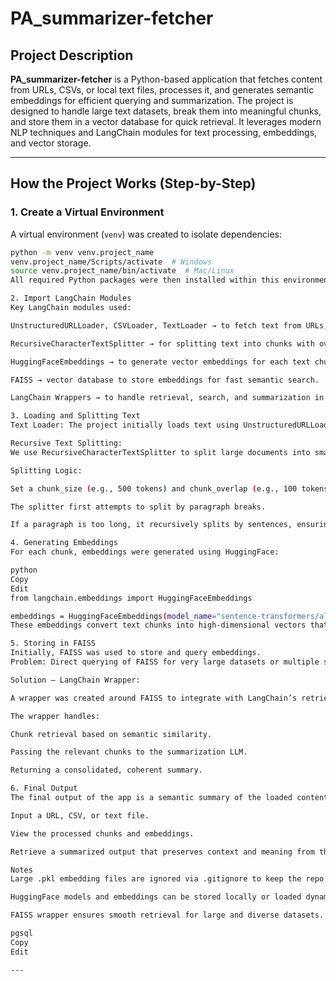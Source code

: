 # PA_summarizer-fetcher

## Project Description
**PA_summarizer-fetcher** is a Python-based application that fetches content from URLs, CSVs, or local text files, processes it, and generates semantic embeddings for efficient querying and summarization. The project is designed to handle large text datasets, break them into meaningful chunks, and store them in a vector database for quick retrieval. It leverages modern NLP techniques and LangChain modules for text processing, embeddings, and vector storage.

---

## How the Project Works (Step-by-Step)

### 1. Create a Virtual Environment
A virtual environment (`venv`) was created to isolate dependencies:

```bash
python -m venv venv.project_name
venv.project_name/Scripts/activate  # Windows
source venv.project_name/bin/activate  # Mac/Linux
All required Python packages were then installed within this environment.

2. Import LangChain Modules
Key LangChain modules used:

UnstructuredURLLoader, CSVLoader, TextLoader → to fetch text from URLs, CSV files, or local text files.

RecursiveCharacterTextSplitter → for splitting text into chunks with overlap to preserve context.

HuggingFaceEmbeddings → to generate vector embeddings for each text chunk.

FAISS → vector database to store embeddings for fast semantic search.

LangChain Wrappers → to handle retrieval, search, and summarization in a streamlined pipeline.

3. Loading and Splitting Text
Text Loader: The project initially loads text using UnstructuredURLLoader (or CSVLoader / TextLoader for other sources).

Recursive Text Splitting:
We use RecursiveCharacterTextSplitter to split large documents into smaller chunks.

Splitting Logic:

Set a chunk_size (e.g., 500 tokens) and chunk_overlap (e.g., 100 tokens).

The splitter first attempts to split by paragraph breaks.

If a paragraph is too long, it recursively splits by sentences, ensuring no chunk exceeds the size limit while preserving overlapping context for semantic continuity.

4. Generating Embeddings
For each chunk, embeddings were generated using HuggingFace:

python
Copy
Edit
from langchain.embeddings import HuggingFaceEmbeddings

embeddings = HuggingFaceEmbeddings(model_name="sentence-transformers/all-mpnet-base-v2")
These embeddings convert text chunks into high-dimensional vectors that capture semantic meaning, enabling similarity search.

5. Storing in FAISS
Initially, FAISS was used to store and query embeddings.
Problem: Direct querying of FAISS for very large datasets or multiple sources was not smooth and required additional orchestration.

Solution – LangChain Wrapper:

A wrapper was created around FAISS to integrate with LangChain’s retrieval and summarization pipeline.

The wrapper handles:

Chunk retrieval based on semantic similarity.

Passing the relevant chunks to the summarization LLM.

Returning a consolidated, coherent summary.

6. Final Output
The final output of the app is a semantic summary of the loaded content, produced by the retrieval + summarization pipeline. Users can:

Input a URL, CSV, or text file.

View the processed chunks and embeddings.

Retrieve a summarized output that preserves context and meaning from the source material.

Notes
Large .pkl embedding files are ignored via .gitignore to keep the repo lightweight.

HuggingFace models and embeddings can be stored locally or loaded dynamically.

FAISS wrapper ensures smooth retrieval for large and diverse datasets.

pgsql
Copy
Edit

---

